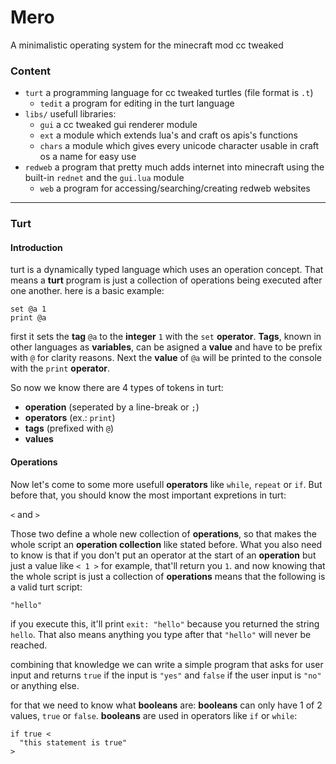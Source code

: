 # Mero
A minimalistic operating system for the minecraft mod cc tweaked

### Content
- `turt` a programming language for cc tweaked turtles (file format is `.t`)
  - `tedit` a program for editing in the turt language
- `libs/` usefull libraries:
  - `gui` a cc tweaked gui renderer module
  - `ext` a module which extends lua's and craft os apis's functions
  - `chars` a module which gives every unicode character usable in craft os a name for easy use
- `redweb` a program that pretty much adds internet into minecraft using the built-in `rednet` and the `gui.lua` module
  - `web` a program for accessing/searching/creating redweb websites

---

### Turt

#### Introduction
turt is a dynamically typed language which uses an operation concept. That means a **turt** program is just a collection of operations being executed after one another.
here is a basic example:
  ```
  set @a 1
  print @a
  ```
first it sets the **tag** `@a` to the **integer** `1` with the `set` **operator**. **Tags**, known in other languages as **variables**, can be asigned a **value** and have to be prefix with `@` for clarity reasons. Next the **value** of `@a` will be printed to the console with the `print` **operator**.
  
  So now we know there are 4 types of tokens in turt:
  - **operation** (seperated by a line-break or `;`)
  - **operators** (ex.: `print`)
  - **tags** (prefixed with `@`)
  - **values**

#### Operations
Now let's come to some more usefull **operators** like `while`, `repeat` or `if`. But before that, you should know the most important expretions in turt:

`<` and `>`

Those two define a whole new collection of **operations**, so that makes the whole script an **operation collection** like stated before.
What you also need to know is that if you don't put an operator at the start of an **operation** but just a value like `< 1 >` for example, that'll return you `1`. and now knowing that the whole script is just a collection of **operations** means that the following is a valid turt script:

```
"hello"
```

if you execute this, it'll print `exit: "hello"` because you returned the string `hello`. That also means anything you type after that `"hello"` will never be reached.

combining that knowledge we can write a simple program that asks for user input and returns `true` if the input is `"yes"` and `false` if the user input is `"no"` or anything else.

for that we need to know what **booleans** are:
**booleans** can only have 1 of 2 values, `true` or `false`.
**booleans** are used in operators like `if` or `while`:

```
if true <
  "this statement is true"
>
```
